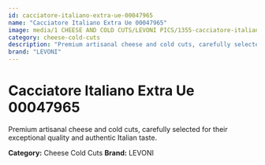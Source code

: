 ```yaml
---
id: cacciatore-italiano-extra-ue-00047965
name: "Cacciatore Italiano Extra Ue 00047965"
image: media/1 CHEESE AND COLD CUTS/LEVONI PICS/1355-cacciatore-italiano-extra-ue-00047965.jpg
category: cheese-cold-cuts
description: "Premium artisanal cheese and cold cuts, carefully selected for their exceptional quality and authentic Italian taste."
brand: "LEVONI"
---
```


# Cacciatore Italiano Extra Ue 00047965

Premium artisanal cheese and cold cuts, carefully selected for their exceptional quality and authentic Italian taste.

**Category:** Cheese Cold Cuts
**Brand:** LEVONI
